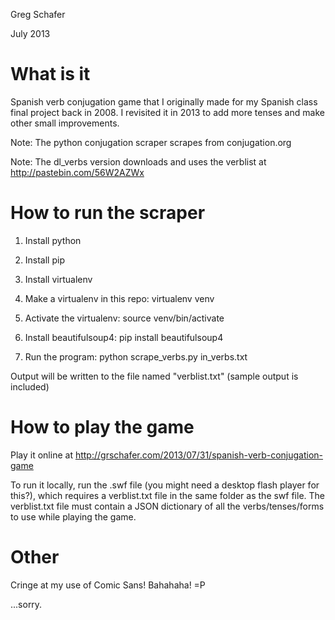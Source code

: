 Greg Schafer

July 2013

What is it
==========

Spanish verb conjugation game that I originally made for my Spanish class final
project back in 2008. I revisited it in 2013 to add more tenses and make other
small improvements.

Note: The python conjugation scraper scrapes from conjugation.org

Note: The dl_verbs version downloads and uses the verblist at
http://pastebin.com/56W2AZWx


How to run the scraper
======================

1. Install python

2. Install pip

3. Install virtualenv

4. Make a virtualenv in this repo: virtualenv venv

5. Activate the virtualenv: source venv/bin/activate

6. Install beautifulsoup4: pip install beautifulsoup4

7. Run the program: python scrape_verbs.py in_verbs.txt

Output will be written to the file named "verblist.txt" (sample output is
included)


How to play the game
====================

Play it online at http://grschafer.com/2013/07/31/spanish-verb-conjugation-game

To run it locally, run the .swf file (you might need a desktop flash player for
this?), which requires a verblist.txt file in the same folder as the swf file.
The verblist.txt file must contain a JSON dictionary of all the
verbs/tenses/forms to use while playing the game.


Other
=====

Cringe at my use of Comic Sans! Bahahaha! =P

...sorry.
